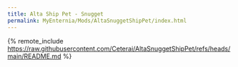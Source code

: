 ```yaml
---
title: Alta Ship Pet - Snugget
permalink: MyEnternia/Mods/AltaSnuggetShipPet/index.html
---
```


{% remote_include https://raw.githubusercontent.com/Ceterai/AltaSnuggetShipPet/refs/heads/main/README.md %}
